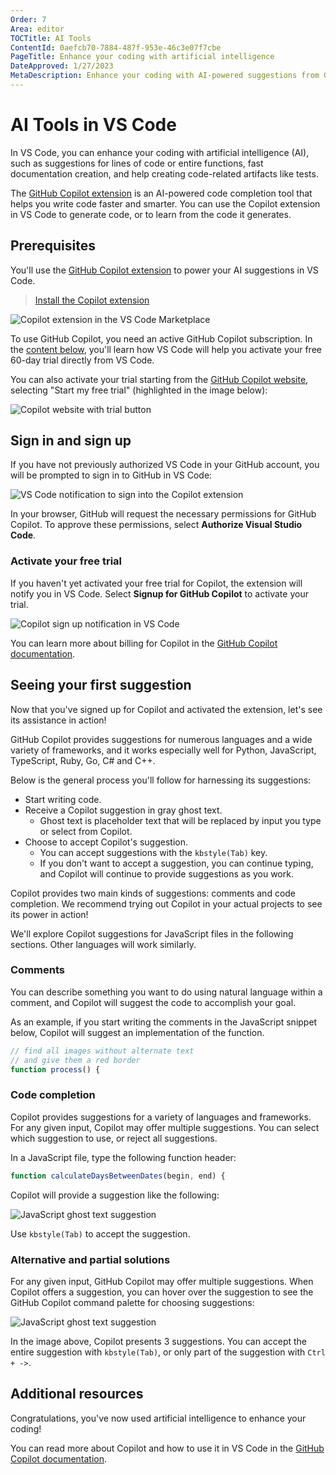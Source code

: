 ```yaml
---
Order: 7
Area: editor
TOCTitle: AI Tools
ContentId: 0aefcb70-7884-487f-953e-46c3e07f7cbe
PageTitle: Enhance your coding with artificial intelligence
DateApproved: 1/27/2023
MetaDescription: Enhance your coding with AI-powered suggestions from GitHub Copilot in Visual Studio Code.
---
```

# AI Tools in VS Code

In VS Code, you can enhance your coding with artificial intelligence (AI), such as suggestions for lines of code or entire functions, fast documentation creation, and help creating code-related artifacts like tests.

The [GitHub Copilot extension](https://marketplace.visualstudio.com/items?itemName=GitHub.copilot) is an AI-powered code completion tool that helps you write code faster and smarter. You can use the Copilot extension in VS Code to generate code, or to learn from the code it generates.

## Prerequisites

You'll use the [GitHub Copilot extension](https://marketplace.visualstudio.com/items?itemName=GitHub.copilot) to power your AI suggestions in VS Code.

> <a class="install-extension-btn" href="vscode:extension/GitHub.copilot">Install the Copilot extension</a>

![Copilot extension in the VS Code Marketplace](images/artificial-intelligence/copilot-extension.png)

To use GitHub Copilot, you need an active GitHub Copilot subscription. In the [content below](#activate-your-free-trial), you'll learn how VS Code will help you activate your free 60-day trial directly from VS Code.

You can also activate your trial starting from the [GitHub Copilot website](https://copilot.github.com/), selecting "Start my free trial" (highlighted in the image below):

![Copilot website with trial button](images/artificial-intelligence/highlighted-website-top-buttons.png)

## Sign in and sign up

If you have not previously authorized VS Code in your GitHub account, you will be prompted to sign in to GitHub in VS Code:

![VS Code notification to sign into the Copilot extension](images/artificial-intelligence/copilot-auth-toast.png)

In your browser, GitHub will request the necessary permissions for GitHub Copilot. To approve these permissions, select **Authorize Visual Studio Code**.

### Activate your free trial

If you haven't yet activated your free trial for Copilot, the extension will notify you in VS Code. Select **Signup for GitHub Copilot** to activate your trial.

![Copilot sign up notification in VS Code](images/artificial-intelligence/copilot-access-toast.png)

You can learn more about billing for Copilot in the [GitHub Copilot documentation](https://docs.github.com/billing/managing-billing-for-github-copilot/about-billing-for-github-copilot).

## Seeing your first suggestion

Now that you've signed up for Copilot and activated the extension, let's see its assistance in action!

GitHub Copilot provides suggestions for numerous languages and a wide variety of frameworks, and it works especially well for Python, JavaScript, TypeScript, Ruby, Go, C# and C++.

Below is the general process you'll follow for harnessing its suggestions:

* Start writing code.
* Receive a Copilot suggestion in gray ghost text.
  * Ghost text is placeholder text that will be replaced by input you type or select from Copilot.
* Choose to accept Copilot's suggestion.
  * You can accept suggestions with the `kbstyle(Tab)` key.
  * If you don't want to accept a suggestion, you can continue typing, and Copilot will continue to provide suggestions as you work.

Copilot provides two main kinds of suggestions: comments and code completion. We recommend trying out Copilot in your actual projects to see its power in action!

We'll explore Copilot suggestions for JavaScript files in the following sections. Other languages will work similarly.

### Comments

You can describe something you want to do using natural language within a comment, and Copilot will suggest the code to accomplish your goal.

As an example, if you start writing the comments in the JavaScript snippet below, Copilot will suggest an implementation of the function.

```js
// find all images without alternate text
// and give them a red border
function process() {
```

### Code completion

Copilot provides suggestions for a variety of languages and frameworks. For any given input, Copilot may offer multiple suggestions. You can select which suggestion to use, or reject all suggestions.

In a JavaScript file, type the following function header:

```js
function calculateDaysBetweenDates(begin, end) {
```

Copilot will provide a suggestion like the following:

![JavaScript ghost text suggestion](images/artificial-intelligence/js-suggest.png)

Use `kbstyle(Tab)` to accept the suggestion.

### Alternative and partial solutions

For any given input, GitHub Copilot may offer multiple suggestions. When Copilot offers a suggestion, you can hover over the suggestion to see the GitHub Copilot command palette for choosing suggestions:

![JavaScript ghost text suggestion](images/artificial-intelligence/copilot-hover-highlight.png)

In the image above, Copilot presents 3 suggestions. You can accept the entire suggestion with `kbstyle(Tab)`, or only part of the suggestion with `Ctrl + ->`.

## Additional resources

Congratulations, you've now used artificial intelligence to enhance your coding!

You can read more about Copilot and how to use it in VS Code in the [GitHub Copilot documentation](https://docs.github.com/copilot/getting-started-with-github-copilot/getting-started-with-github-copilot-in-visual-studio-code).
